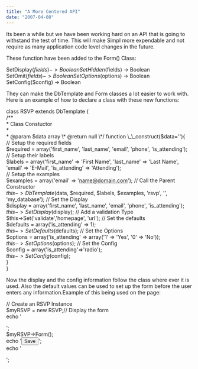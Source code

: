 ```yaml
---
title: "A More Centered API"
date: "2007-04-08"
---
```


Its been a while but we have been working hard on an API that is going to withstand the test of time. This will make Simpl more expendable and not require as many application code level changes in the future.

These function have been added to the Form() Class:  

SetDisplay($fields) -> Boolean  
SetHidden($fields) -> Boolean  
SetOmit($fields) -> Boolean  
SetOptions($options) -> Boolean  
SetConfig($config) -> Boolean

They can make the DbTemplate and Form classes a lot easier to work with. Here is an example of how to declare a class with these new functions:  

class RSVP extends DbTemplate {  
/\*\*  
\* Class Constuctor  
\*  
\* @param $data array  
\* @return null  
\*/  
function \_\_construct($data=''){  
 // Setup the required fields  
 $required = array('first\_name', 'last\_name', 'email', 'phone', 'is\_attending');  
 // Setup their labels  
 $labels = array('first\_name' => 'First Name', 'last\_name' => 'Last Name', 'email' => 'E-Mail', 'is\_attending' => 'Attending');  
 // Setup the examples  
 $examples = array('email' => 'name@domain.com'); // Call the Parent Constructor  
 $this->DbTemplate($data, $required, $labels, $examples, 'rsvp', '', 'my\_database'); // Set the Display  
 $display = array('first\_name', 'last\_name', 'email', 'phone', 'is\_attending');  
 $this->SetDisplay($display); // Add a validation Type  
 $this->Set('validate','homepage', 'url'); // Set the defaults  
 $defaults = array('is\_attending' => 1);  
 $this->SetDefaults($defaults); // Set the Options  
 $options = array('is\_attending' => array('1' => 'Yes', '0' => 'No'));  
 $this->SetOptions($options); // Set the Config  
 $config = array('is\_attending'=>'radio');  
 $this->SetConfig($config);  
}  
}

Now the display and the config information follow the class where ever it is used. Also the default values can be used to set up the form before the user enters any information.Example of this being used on the page:  

// Create an RSVP Instance  
$myRSVP = new RSVP;// Display the form  
echo '<form>';  
$myRSVP->Form();  
echo '<input name="submit" value="Save" type="submit">';  
echo '</form>';
